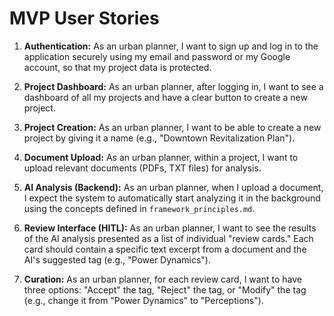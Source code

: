 # MVP User Stories

1.  **Authentication:** As an urban planner, I want to sign up and log in to the application securely using my email and password or my Google account, so that my project data is protected.

2.  **Project Dashboard:** As an urban planner, after logging in, I want to see a dashboard of all my projects and have a clear button to create a new project.

3.  **Project Creation:** As an urban planner, I want to be able to create a new project by giving it a name (e.g., "Downtown Revitalization Plan").

4.  **Document Upload:** As an urban planner, within a project, I want to upload relevant documents (PDFs, TXT files) for analysis.

5.  **AI Analysis (Backend):** As an urban planner, when I upload a document, I expect the system to automatically start analyzing it in the background using the concepts defined in `framework_principles.md`.

6.  **Review Interface (HITL):** As an urban planner, I want to see the results of the AI analysis presented as a list of individual "review cards." Each card should contain a specific text excerpt from a document and the AI's suggested tag (e.g., "Power Dynamics").

7.  **Curation:** As an urban planner, for each review card, I want to have three options: "Accept" the tag, "Reject" the tag, or "Modify" the tag (e.g., change it from "Power Dynamics" to "Perceptions").
